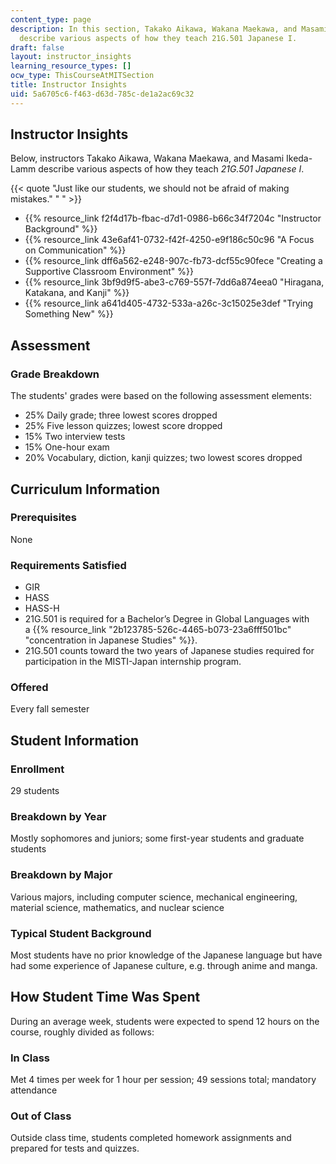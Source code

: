 ```yaml
---
content_type: page
description: In this section, Takako Aikawa, Wakana Maekawa, and Masami Ikeda-Lamm
  describe various aspects of how they teach 21G.501 Japanese I.
draft: false
layout: instructor_insights
learning_resource_types: []
ocw_type: ThisCourseAtMITSection
title: Instructor Insights
uid: 5a6705c6-f463-d63d-785c-de1a2ac69c32
---
```

## Instructor Insights

Below, instructors Takako Aikawa, Wakana Maekawa, and Masami Ikeda-Lamm describe various aspects of how they teach _21G.501 Japanese I_.

{{< quote "Just like our students, we should not be afraid of making mistakes." "&nbsp;" >}}

- {{% resource_link f2f4d17b-fbac-d7d1-0986-b66c34f7204c "Instructor Background" %}}
- {{% resource_link 43e6af41-0732-f42f-4250-e9f186c50c96 "A Focus on Communication" %}}
- {{% resource_link dff6a562-e248-907c-fb73-dcf55c90fece "Creating a Supportive Classroom Environment" %}}
- {{% resource_link 3bf9d9f5-abe3-c769-557f-7dd6a874eea0 "Hiragana, Katakana, and Kanji" %}}
- {{% resource_link a641d405-4732-533a-a26c-3c15025e3def "Trying Something New" %}}

## Assessment

### Grade Breakdown

The students' grades were based on the following assessment elements:

- 25% Daily grade; three lowest scores dropped
- 25% Five lesson quizzes; lowest score dropped
- 15% Two interview tests
- 15% One-hour exam
- 20% Vocabulary, diction, kanji quizzes; two lowest scores dropped

## Curriculum Information

### Prerequisites

None

### Requirements Satisfied

- GIR
- HASS
- HASS-H
- 21G.501 is required for a Bachelor’s Degree in Global Languages with a {{% resource_link "2b123785-526c-4465-b073-23a6fff501bc" "concentration in Japanese Studies" %}}.
- 21G.501 counts toward the two years of Japanese studies required for participation in the MISTI-Japan internship program.

### Offered

Every fall semester

## Student Information

### Enrollment

29 students

### Breakdown by Year

Mostly sophomores and juniors; some first-year students and graduate students

### Breakdown by Major

Various majors, including computer science, mechanical engineering, material science, mathematics, and nuclear science

### Typical Student Background

Most students have no prior knowledge of the Japanese language but have had some experience of Japanese culture, e.g. through anime and manga.

## How Student Time Was Spent

During an average week, students were expected to spend 12 hours on the course, roughly divided as follows:

### In Class

Met 4 times per week for 1 hour per session; 49 sessions total; mandatory attendance

### Out of Class

Outside class time, students completed homework assignments and prepared for tests and quizzes.